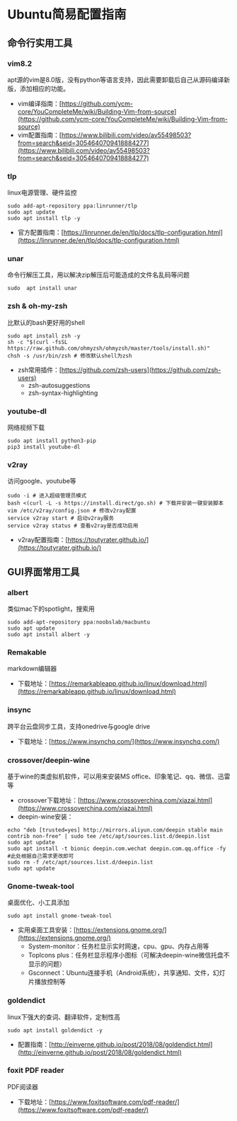 # Ubuntu简易配置指南
## 命令行实用工具
### vim8.2
apt源的vim是8.0版，没有python等语言支持，因此需要卸载后自己从源码编译新版，添加相应的功能。
- vim编译指南：[https://github.com/ycm-core/YouCompleteMe/wiki/Building-Vim-from-source](https://github.com/ycm-core/YouCompleteMe/wiki/Building-Vim-from-source)
- vim配置指南：[https://www.bilibili.com/video/av55498503?from=search&seid=3054640709418884277](https://www.bilibili.com/video/av55498503?from=search&seid=3054640709418884277)
### tlp
linux电源管理、硬件监控
```
sudo add-apt-repository ppa:linrunner/tlp
sudo apt update
sudo apt install tlp -y
```
- 官方配置指南：[https://linrunner.de/en/tlp/docs/tlp-configuration.html](https://linrunner.de/en/tlp/docs/tlp-configuration.html)
### unar
命令行解压工具，用以解决zip解压后可能造成的文件名乱码等问题
```
sudo  apt install unar
```
### zsh & oh-my-zsh
比默认的bash更好用的shell
```
sudo apt install zsh -y
sh -c "$(curl -fsSL https://raw.github.com/ohmyzsh/ohmyzsh/master/tools/install.sh)"
chsh -s /usr/bin/zsh # 修改默认shell为zsh
```
- zsh常用插件：[https://github.com/zsh-users](https://github.com/zsh-users)
    - zsh-autosuggestions
    - zsh-syntax-highlighting
### youtube-dl
网络视频下载
```
sudo apt install python3-pip
pip3 install youtube-dl
```
### v2ray
访问google、youtube等
```
sudo -i # 进入超级管理员模式
bash <(curl -L -s https://install.direct/go.sh) # 下载并安装一键安装脚本
vim /etc/v2ray/config.json # 修改v2ray配置
service v2ray start # 启动v2ray服务
service v2ray status # 查看v2ray是否成功启用
```
- v2ray配置指南：[https://toutyrater.github.io/](https://toutyrater.github.io/)

## GUI界面常用工具
### albert
类似mac下的spotlight，搜索用
```
sudo add-apt-repository ppa:noobslab/macbuntu
sudo apt update
sudo apt install albert -y
```
### Remakable
markdown编辑器
- 下载地址：[https://remarkableapp.github.io/linux/download.html](https://remarkableapp.github.io/linux/download.html)
### insync
跨平台云盘同步工具，支持onedrive与google drive
- 下载地址：[https://www.insynchq.com/](https://www.insynchq.com/)

### crossover/deepin-wine
基于wine的类虚拟机软件，可以用来安装MS office、印象笔记、qq、微信、迅雷等
- crossover下载地址：[https://www.crossoverchina.com/xiazai.html](https://www.crossoverchina.com/xiazai.html)
- deepin-wine安装：
```
echo "deb [trusted=yes] http://mirrors.aliyun.com/deepin stable main contrib non-free" | sudo tee /etc/apt/sources.list.d/deepin.list
sudo apt update
sudo apt install -t bionic deepin.com.wechat deepin.com.qq.office -fy #此处根据自己需求更改即可
sudo rm -f /etc/apt/sources.list.d/deepin.list
sudo apt update

```
### Gnome-tweak-tool
桌面优化、小工具添加
```
sudo apt install gnome-tweak-tool
```
- 实用桌面工具安装：[https://extensions.gnome.org/](https://extensions.gnome.org/)
    - System-monitor：任务栏显示实时网速，cpu、gpu、内存占用等
    - Toplcons plus：任务栏显示程序小图标（可解决deepin-wine微信托盘不显示的问题）
    - Gsconnect：Ubuntu连接手机（Android系统），共享通知、文件，幻灯片播放控制等
### goldendict
linux下强大的查词、翻译软件，定制性高
```
sudo apt install goldendict -y
```
- 配置指南：[http://einverne.github.io/post/2018/08/goldendict.html](http://einverne.github.io/post/2018/08/goldendict.html)

### foxit PDF reader
PDF阅读器
- 下载地址：[https://www.foxitsoftware.com/pdf-reader/](https://www.foxitsoftware.com/pdf-reader/)



